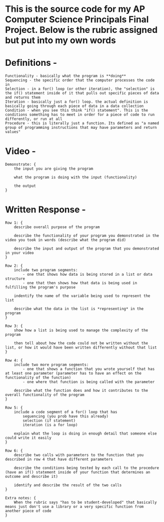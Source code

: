 # This is the source code for my AP Computer Science Principals Final Project. Below is the rubric assigned but put into my own words

# Definitions - 
    Functionality - basically what the program is **doing**
    Sequencing - the specific order that the computer processes the code in
    Selection - in a for() loop (or other iteration), the "selection" is the if() statement inside of it that pulls out specific pieces of data and returns them
    Iteration - basically just a for() loop. the actual definition is basically going through each piece of data in a data collection
    Condition - when you see this think "if() statement". This is the conditions something has to meet in order for a piece of code to run differently, or run at all
    Procedure - this is literally just a function. Its defined as "a named group of programming instructions that may have parameters and return values"

# Video - 
    Demonstrate: {
        the input you are giving the program

        what the program is doing with the input (functionality)

        the output
    }

# Written Response - 
    Row 1: {
        describe overall purpose of the program

        describe the functionality of your program you demonstrated in the video you took in words (describe what the program did)

        describe the input and output of the program that you demonstrated in your video
    }
    
    Row 2: {
        include two program segments:
            - one that shows how data is being stored in a list or data structure
            - one that then shows how that data is being used in fulfilling the program's purpose
        
        indentify the name of the variable being used to represent the list

        describe what the data in the list is *representing* in the program
    }

    Row 3: {
        show how a list is being used to manage the complexity of the program

        then tell about how the code could not be written without the list, or how it would have been written differently without that list
    }

    Row 4: {
        include two more program segments:
            - one that shows a function that you wrote yourself that has at least one parameter (parameter has to have an effect on the functionality of the function)
            - one where that function is being called with the parameter
        
        describe what the function does and how it contributes to the overall functionality of the program
    }

    Row 5: {
        include a code segment of a for() loop that has 
            sequencing (you prob have this already)
            selection (if statement)
            iteration (is a for loop)
        
        explain what the loop is doing in enough detail that someone else could write it easily
    }

    Row 6: {
        describe two calls with parameters to the function that you described in row 4 that have different parameters
        
        describe the conditions being tested by each call to the procedure (have an if() statement inside of your function that determines an outcome and describe it)
        
        identify and describe the result of the two calls
    }
    
    Extra notes: {
        When the rubric says "has to be student-developed" that basically means just don't use a library or a very specific function from another piece of code
    }
    
